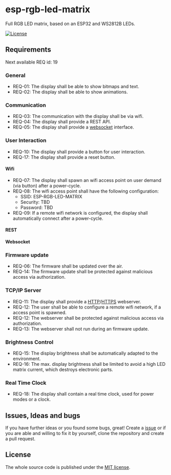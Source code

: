 # esp-rgb-led-matrix
Full RGB LED matrix, based on an ESP32 and WS2812B LEDs.

[![License](https://img.shields.io/badge/license-MIT-blue.svg)](http://choosealicense.com/licenses/mit/)

## Requirements
Next available REQ id: 19

### General
* REQ-01: The display shall be able to show bitmaps and text.
* REQ-02: The display shall be able to show animations.

### Communication
* REQ-03: The communication with the display shall be via wifi.
* REQ-04: The display shall provide a REST API.
* REQ-05: The display shall provide a [websocket](https://en.wikipedia.org/wiki/WebSocket) interface.

### User Interaction
* REQ-10: The display shall provide a button for user interaction.
* REQ-17: The display shall provide a reset button.

#### Wifi

* REQ-07: The display shall spawn an wifi access point on user demand (via button) after a power-cycle.
* REQ-08: The wifi access point shall have the following configuration:
    * SSID: ESP-RGB-LED-MATRIX
    * Security: TBD
    * Password: TBD
* REQ-09: If a remote wifi network is configured, the display shall automatically connect after a power-cycle.

#### REST

#### Websocket

### Firmware update
* REQ-06: The firmware shall be updated over the air.
* REQ-14: The firmware update shall be protected against malicious access via authorization.

### TCP/IP Server

* REQ-11: The display shall provide a [HTTP](https://en.wikipedia.org/wiki/Hypertext_Transfer_Protocol)/[HTTPS](https://en.wikipedia.org/wiki/Hypertext_Transfer_Protocol_Secure) webserver.
* REQ-12: The user shall be able to configure a remote wifi network, if a access point is spawned.
* REQ-12: The webserver shall be protected against malicious access via authorization.
* REQ-13: The webserver shall not run during an firmware update.

### Brightness Control
* REQ-15: The display brightness shall be automatically adapted to the environment.
* REQ-16: The max. display brightness shall be limited to avoid a high LED matrix current, which destroys electronic parts.

### Real Time Clock
* REQ-18: The display shall contain a real time clock, used for power modes or a clock.

## Issues, Ideas and bugs
If you have further ideas or you found some bugs, great! Create a [issue](https://github.com/BlueAndi/esp-rgb-led-matrix/issues) or if you are able and willing to fix it by yourself, clone the repository and create a pull request.

## License
The whole source code is published under the [MIT license](http://choosealicense.com/licenses/mit/).
